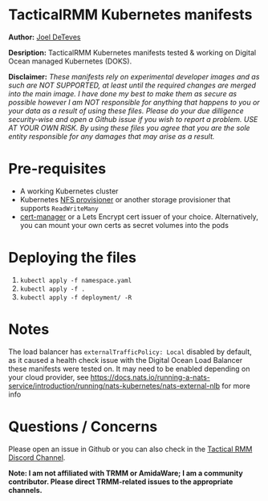 # TacticalRMM Kubernetes manifests
**Author:** [Joel DeTeves](https://github.com/joeldeteves)

**Desription:** TacticalRMM Kubernetes manifests tested & working on Digital Ocean managed Kubernetes (DOKS).

**Disclaimer:** _These manifests rely on experimental developer images and as such are NOT SUPPORTED, at least until the required changes are merged into the main image. I have done my best to make them as secure as possible however I am NOT responsible for anything that happens to you or your data as a result of using these files. Please do your due dilligence security-wise and open a Github issue if you wish to report a problem. USE AT YOUR OWN RISK. By using these files you agree that you are the sole entity responsible for any damages that may arise as a result._

# Pre-requisites
- A working Kubernetes cluster
- Kubernetes [NFS provisioner](https://github.com/kubernetes-sigs/nfs-subdir-external-provisioner) or another storage provisioner that supports ```ReadWriteMany```
- [cert-manager](https://github.com/jetstack/cert-manager) or a Lets Encrypt cert issuer of your choice. Alternatively, you can mount your own certs as secret volumes into the pods

# Deploying the files
1. ```kubectl apply -f namespace.yaml```
2. ```kubectl apply -f .```
3. ```kubectl apply -f deployment/ -R```

# Notes
The load balancer has ```externalTrafficPolicy: Local``` disabled by default, as it caused a health check issue with the Digital Ocean Load Balancer these manifests were tested on. It may need to be enabled depending on your cloud provider, see https://docs.nats.io/running-a-nats-service/introduction/running/nats-kubernetes/nats-external-nlb for more info

# Questions / Concerns
Please open an issue in Github or you can also check in the [Tactical RMM Discord Channel](https://discord.gg/upGTkWp).

**Note: I am not affiliated with TRMM or AmidaWare; I am a community contributor. Please direct TRMM-related issues to the appropriate channels.**
